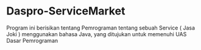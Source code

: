 # Daspro-ServiceMarket
Program ini berisikan tentang Pemrograman tentang sebuah Service ( Jasa Joki ) menggunakan bahasa Java, yang ditujukan untuk memenuhi UAS Dasar Pemrograman 
